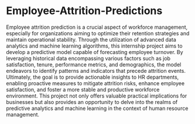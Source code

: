 # Employee-Attrition-Predictions
Employee attrition prediction is a crucial aspect of workforce management, especially for organizations aiming to optimize their retention strategies and maintain operational stability. Through the utilization of advanced data analytics and machine learning algorithms, this internship project aims to develop a predictive model capable of forecasting employee turnover. By leveraging historical data encompassing various factors such as job satisfaction, tenure, performance metrics, and demographics, the model endeavors to identify patterns and indicators that precede attrition events. Ultimately, the goal is to provide actionable insights to HR departments, enabling proactive measures to mitigate attrition risks, enhance employee satisfaction, and foster a more stable and productive workforce environment. This project not only offers valuable practical implications for businesses but also provides an opportunity to delve into the realms of predictive analytics and machine learning in the context of human resource management.
